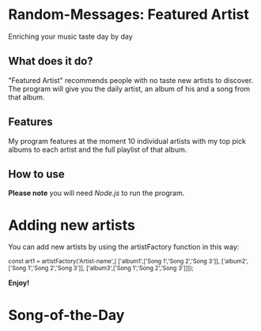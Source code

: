 # Random-Messages: Featured Artist
Enriching your music taste day by day

## What does it do?
"Featured Artist" recommends people with no taste new artists to discover.
The program will give you the daily artist, an album of his and a song from that album.

## Features
My program features at the moment 10 individual artists with my top pick albums to each artist and the full playlist of that album.

## How to use
**Please note** you will need *Node.js* to run the program.

# Adding new artists
You can add new artists by using the artistFactory function in this way:

<sub>
const art1 = artistFactory('Artist-name',[
    ['album1',['Song 1','Song 2','Song 3']],
    ['album2',['Song 1','Song 2','Song 3']],
    ['album3',['Song 1','Song 2','Song 3']]]);
</sub>

**Enjoy!**


# Song-of-the-Day
